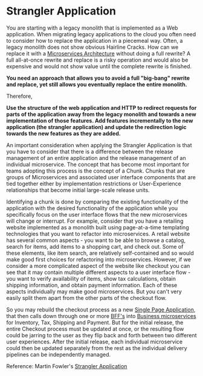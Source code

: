 # Strangler Application

You are starting with a legacy monolith that is implemented as a Web application.  When migrating legacy applications to the cloud you often need to consider how to replace the application in a piecemeal way.  Often, a legacy monolith does not show obvious Hairline Cracks. How can we replace it with a [Microservices Architecture](../Microservices/Microservices-Architecture.md) without doing a full rewrite?  A full all-at-once rewrite and replace is a risky operation and would also be expensive and would not show value until the complete rewrite is finished.  

**You need an approach that allows you to avoid a full "big-bang" rewrite and replace, yet still allows you eventually replace the entire monolith.**

Therefore,

**Use the structure of the web application and HTTP to redirect requests for parts of the application away from the legacy monolith and towards a new implementation of those features.  Add features incrementally to the new application (the strangler application) and update the redirection logic towards the new features as they are added.**

An important consideration when applying the Strangler Application is that you have to consider that there is a difference between the release management of an entire application and the release management of an individual microservice.  The concept that has become most important for teams adopting this process is the concept of a Chunk. Chunks that are groups of Microservices and associated user interface components that are tied together either by implementation restrictions or User-Experience relationships that become initial large-scale release units.

Identifying a chunk is done by comparing the existing functionality of the application with the desired functionality of the application while you specifically focus on the user interface flows that the new microservices will change or interrupt.  For example, consider that you have a retailing website implemented as a monolith built using page-at-a-time templating technologies that you want to refactor into microservices.  A retail website has several common aspects - you want to be able to browse a catalog, search for items, add items to a shopping cart, and check out.  Some of these elements, like item search, are relatively self-contained and so would make good first choices for refactoring into microservices.  However, if we consider a more complicated aspect of the website like checkout you can see that it may contain multiple different aspects to a user interface flow - you want to verify availability of items, show tax calculations, obtain shipping information, and obtain payment information.  Each of these aspects individually may make good microservices.  But you can't very easily split them apart from the other parts of the checkout flow.  

So you may rebuild the checkout process as a new [Single Page Application](../Cloud-Client-Architecture/Single-Page-Application.md), that then calls down through one or more [BFF's](../Microservices/Backend-For-Frontend.md) into [Business microservices](../Microservices/Business-Microservice.md) for Inventory, Tax, Shipping and Payment. But for the initial release, the entire Checkout process must be updated at once, or the resulting flow could be jarring to the user as they flip back and forth between two different user experiences.  After the initial release, each individual microservice could then be updated separately from the rest as the individual delivery pipelines can be independently managed.

Reference: Martin Fowler's [Strangler Application](http://www.martinfowler.com/bliki/StranglerApplication.html)

